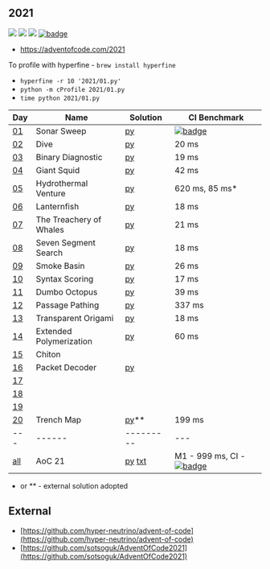## 2021

![](https://img.shields.io/badge/stars%20⭐-30-yellow)
![](https://img.shields.io/badge/days%20completed-15-red)
![](https://img.shields.io/badge/day%20📅-25-blue)
[![badge](https://img.shields.io/endpoint?url=https://gist.githubusercontent.com/EvgeniGordeev/13c6cac3c39702cdcb9cc169b66c3210/raw/runtime-badge-2021.json)](https://github.com/EvgeniGordeev/adventofcode/actions)

* https://adventofcode.com/2021

To profile with hyperfine - ```brew install hyperfine```

* ```hyperfine -r 10 '2021/01.py'```
* ```python -m cProfile 2021/01.py```
* ```time python 2021/01.py```

| Day                                        | Name                    | Solution                                  | CI Benchmark                                                                                                                                                                                                                           |
|--------------------------------------------|-------------------------|-------------------------------------------|----------------------------------------------------------------------------------------------------------------------------------------------------------------------------------------------------------------------------------------|
| [01](https://adventofcode.com/2021/day/1)  | Sonar Sweep             | [py](2021/01.py)                          | [![badge](https://img.shields.io/endpoint?url=https://gist.githubusercontent.com/EvgeniGordeev/13c6cac3c39702cdcb9cc169b66c3210/raw/runtime-badge-2021-01.json)](https://github.com/EvgeniGordeev/adventofcode/actions)                |
| [02](https://adventofcode.com/2021/day/2)  | Dive                    | [py](2021/02.py)                          | 20 ms                                                                                                                                                                                                                                  |
| [03](https://adventofcode.com/2021/day/3)  | Binary Diagnostic       | [py](2021/03.py)                          | 19 ms                                                                                                                                                                                                                                  |
| [04](https://adventofcode.com/2021/day/4)  | Giant Squid             | [py](2021/04.py)                          | 42 ms                                                                                                                                                                                                                                  |
| [05](https://adventofcode.com/2021/day/5)  | Hydrothermal Venture    | [py](2021/05.py)                          | 620 ms, 85 ms*                                                                                                                                                                                                                         |
| [06](https://adventofcode.com/2021/day/6)  | Lanternfish             | [py](2021/06.py)                          | 18 ms                                                                                                                                                                                                                                  |
| [07](https://adventofcode.com/2021/day/7)  | The Treachery of Whales | [py](2021/07.py)                          | 21 ms                                                                                                                                                                                                                                  |
| [08](https://adventofcode.com/2021/day/8)  | Seven Segment Search    | [py](2021/08.py)                          | 18 ms                                                                                                                                                                                                                                  |
| [09](https://adventofcode.com/2021/day/9)  | Smoke Basin             | [py](2021/09.py)                          | 26 ms                                                                                                                                                                                                                                  |
| [10](https://adventofcode.com/2021/day/10) | Syntax Scoring          | [py](2021/10.py)                          | 17 ms                                                                                                                                                                                                                                  |
| [11](https://adventofcode.com/2021/day/11) | Dumbo Octopus           | [py](2021/11.py)                          | 39 ms                                                                                                                                                                                                                                  |
| [12](https://adventofcode.com/2021/day/12) | Passage Pathing         | [py](2021/12.py)                          | 337 ms                                                                                                                                                                                                                                 |
| [13](https://adventofcode.com/2021/day/13) | Transparent Origami     | [py](2021/13.py)                          | 18 ms                                                                                                                                                                                                                                  |
| [14](https://adventofcode.com/2021/day/14) | Extended Polymerization | [py](2021/14.py)                          | 60 ms                                                                                                                                                                                                                                  |
| [15](https://adventofcode.com/2021/day/15) | Chiton                  |                                           |                                                                                                                                                                                                                                        |
| [16](https://adventofcode.com/2021/day/16) | Packet Decoder          | [py](2021/16.py)                          |                                                                                                                                                                                                                                        |
| [17](https://adventofcode.com/2021/day/17) |                         |                                           |                                                                                                                                                                                                                                        |
| [18](https://adventofcode.com/2021/day/18) |                         |                                           |                                                                                                                                                                                                                                        |
| [19](https://adventofcode.com/2021/day/19) |                         |                                           |                                                                                                                                                                                                                                        |
| [20](https://adventofcode.com/2021/day/20) | Trench Map              | [py](2021/20.py)**                        | 199 ms                                                                                                                                                                                                                                 |
| ---                                        | ------                  | ---------                                 | ---                                                                                                                                                                                                                                    |
| [all](https://adventofcode.com/2021)       | AoC 21                  | [py](2021/all.py) [txt](2021/answers.txt) | M1 - 999 ms, CI - [![badge](https://img.shields.io/endpoint?url=https://gist.githubusercontent.com/EvgeniGordeev/13c6cac3c39702cdcb9cc169b66c3210/raw/runtime-badge-2021.json)](https://github.com/EvgeniGordeev/adventofcode/actions) |

* or ** - external solution adopted

## External

* [https://github.com/hyper-neutrino/advent-of-code](https://github.com/hyper-neutrino/advent-of-code)
* [https://github.com/sotsoguk/AdventOfCode2021](https://github.com/sotsoguk/AdventOfCode2021)